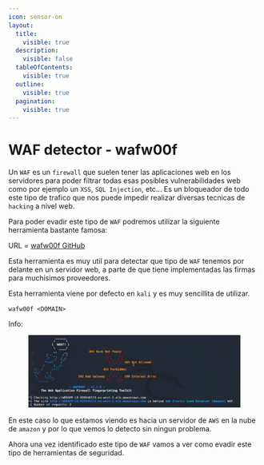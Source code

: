 ```yaml
---
icon: sensor-on
layout:
  title:
    visible: true
  description:
    visible: false
  tableOfContents:
    visible: true
  outline:
    visible: true
  pagination:
    visible: true
---
```


# WAF detector - wafw00f

Un `WAF` es un `firewall` que suelen tener las aplicaciones web en los servidores para poder filtrar todas esas posibles vulnerabilidades web como por ejemplo un `XSS`, `SQL Injection`, etc... Es un bloqueador de todo este tipo de trafico que nos puede impedir realizar diversas tecnicas de `hacking` a nivel web.

Para poder evadir este tipo de `WAF` podremos utilizar la siguiente herramienta bastante famosa:

URL = [wafw00f GitHub](https://github.com/EnableSecurity/wafw00f)

Esta herramienta es muy util para detectar que tipo de `WAF` tenemos por delante en un servidor web, a parte de que tiene implementadas las firmas para muchisimos proveedores.

Esta herramienta viene por defecto en `kali` y es muy sencillita de utilizar.

```shell
wafw00f <DOMAIN>
```

Info:

<figure><img src="../../.gitbook/assets/image (1) (1) (1) (1) (1) (1) (1) (1) (1) (1) (1) (1) (1) (1).png" alt=""><figcaption></figcaption></figure>

En este caso lo que estamos viendo es hacia un servidor de `AWS` en la nube de `amazon` y por lo que vemos lo detecto sin ningun problema.

Ahora una vez identificado este tipo de `WAF` vamos a ver como evadir este tipo de herramientas de seguridad.
